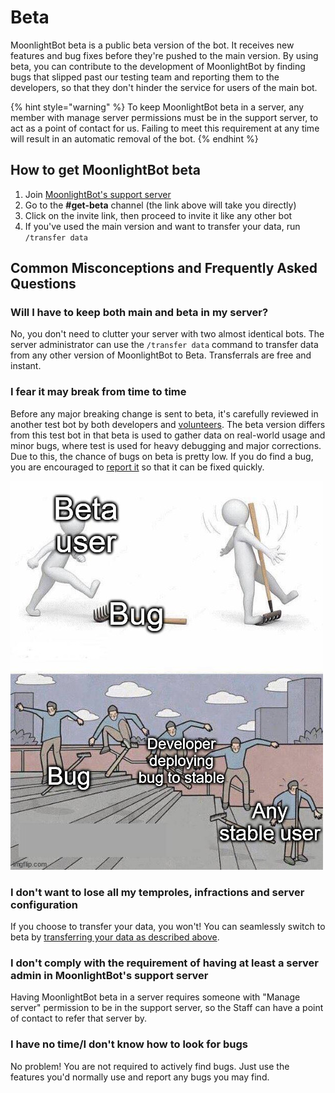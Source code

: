# Beta

MoonlightBot beta is a public beta version of the bot. It receives new features and bug fixes before they're pushed to the main version. By using beta, you can contribute to the development of MoonlightBot by finding bugs that slipped past our testing team and reporting them to the developers, so that they don't hinder the service for users of the main bot.

{% hint style="warning" %}
To keep MoonlightBot beta in a server, any member with manage server permissions must be in the support server, to act as a point of contact for us. Failing to meet this requirement at any time will result in an automatic removal of the bot.
{% endhint %}

## How to get MoonlightBot beta

1. Join [MoonlightBot's support server](https://discord.gg/8376ZVg)
2. Go to the **#get-beta** channel (the link above will take you directly)
3. Click on the invite link, then proceed to invite it like any other bot
4. If you've used the main version and want to transfer your data, run `/transfer data`

## Common Misconceptions and Frequently Asked Questions

### Will I have to keep both main and beta in my server?

No, you don't need to clutter your server with two almost identical bots. The server administrator can use the `/transfer data` command to transfer data from any other version of MoonlightBot to Beta. Transferrals are free and instant.

### I fear it may break from time to time

Before any major breaking change is sent to beta, it's carefully reviewed in another test bot by both developers and [volunteers](/volunteering.md#tester). The beta version differs from this test bot in that beta is used to gather data on real-world usage and minor bugs, where test is used for heavy debugging and major corrections. Due to this, the chance of bugs on beta is pretty low. If you do find a bug, you are encouraged to [report it](https://discord.gg/hNQWVVC) so that it can be fixed quickly.

![A visual representation of how beta works. If a bug is not found in beta, it will appear on stable, and you'll encounter it sooner or later anyways. Better fix it while it's still hot.](</.gitbook/assets/DifferenceBetweenBetaAndStable.png>)

### I don't want to lose all my temproles, infractions and server configuration

If you choose to transfer your data, you won't! You can seamlessly switch to beta by [transferring your data as described above](#will-i-have-to-keep-both-main-and-beta-if-i-want-to-use-it).

### I don't comply with the requirement of having at least a server admin in MoonlightBot's support server

Having MoonlightBot beta in a server requires someone with "Manage server" permission to be in the support server, so the Staff can have a point of contact to refer that server by.

### I have no time/I don't know how to look for bugs

No problem! You are not required to actively find bugs. Just use the features you'd normally use and report any bugs you may find.
